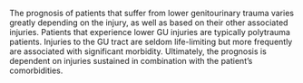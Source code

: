 The prognosis of patients that suffer from lower genitourinary trauma varies greatly depending on the injury, as well as based on their other associated injuries. Patients that experience lower GU injuries are typically polytrauma patients. Injuries to the GU tract are seldom life-limiting but more frequently are associated with significant morbidity. Ultimately, the prognosis is dependent on injuries sustained in combination with the patient’s comorbidities.